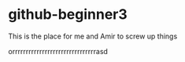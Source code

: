 # github-beginner3
This is the place for me and Amir to screw up things

orrrrrrrrrrrrrrrrrrrrrrrrrrrrrrrasd